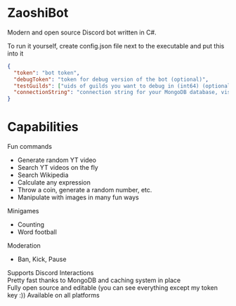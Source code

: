 # ZaoshiBot

Modern and open source Discord bot written in C#.

To run it yourself, create config.json file next to the executable and put this into it

```json
{
  "token": "bot token",
  "debugToken": "token for debug version of the bot (optional)",
  "testGuilds": ["uids of guilds you want to debug in (int64) (optional)"],
  "connectionString": "connection string for your MongoDB database, visit https://www.mongodb.com for more info"
}
```

# Capabilities
Fun commands
- Generate random YT video
- Search YT videos on the fly
- Search Wikipedia
- Calculate any expression
- Throw a coin, generate a random number, etc.
- Manipulate with images in many fun ways

Minigames
- Counting
- Word football

Moderation
- Ban, Kick, Pause

Supports Discord Interactions\
Pretty fast thanks to MongoDB and caching system in place\
Fully open source and editable (you can see everything except my token key :))
Available on all platforms
